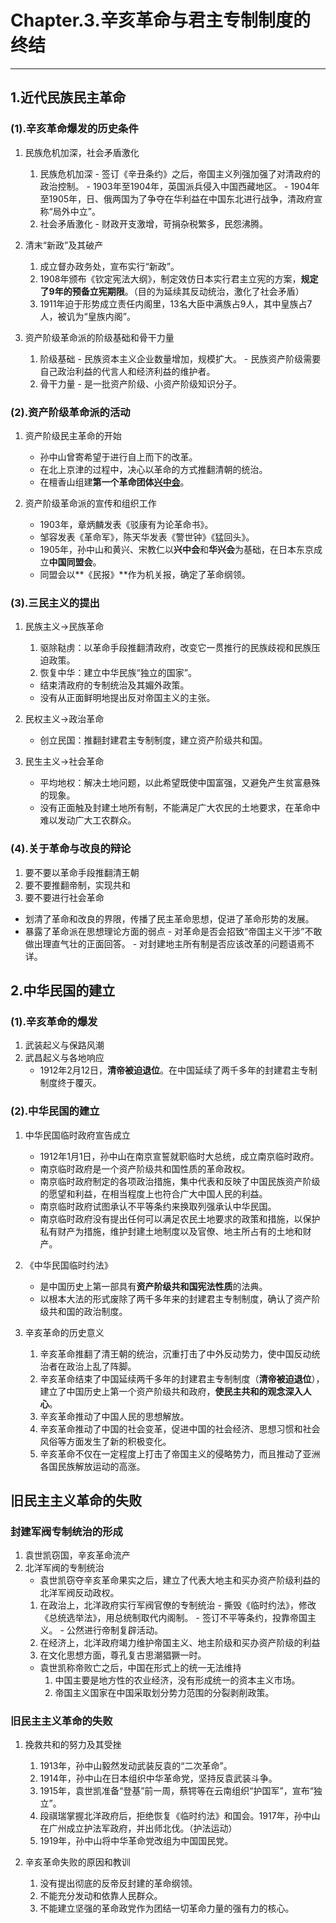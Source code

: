 # **Chapter.3.辛亥革命与君主专制制度的终结**

---

## **1.近代民族民主革命**

### **(1).辛亥革命爆发的历史条件**

1. 民族危机加深，社会矛盾激化
      1. 民族危机加深
        - 签订《辛丑条约》之后，帝国主义列强加强了对清政府的政治控制。
        - 1903年至1904年，英国派兵侵入中国西藏地区。
        - 1904年至1905年，日、俄两国为了争夺在华利益在中国东北进行战争，清政府宣称“局外中立”。
      2. 社会矛盾激化
        - 财政开支激增，苛捐杂税繁多，民怨沸腾。

2. 清末“新政”及其破产
      1. 成立督办政务处，宣布实行“新政”。
      2. 1908年颁布《钦定宪法大纲》，制定效仿日本实行君主立宪的方案，**规定了9年的预备立宪期限**。（目的为延续其反动统治，激化了社会矛盾）
      3. 1911年迫于形势成立责任内阁里，13名大臣中满族占9人，其中皇族占7人，被讥为“皇族内阁”。

3. 资产阶级革命派的阶级基础和骨干力量
      1. 阶级基础
        - 民族资本主义企业数量增加，规模扩大。
        - 民族资产阶级需要自己政治利益的代言人和经济利益的维护者。
      2. 骨干力量
        - 是一批资产阶级、小资产阶级知识分子。

### **(2).资产阶级革命派的活动**

1. 资产阶级民主革命的开始
      - 孙中山曾寄希望于进行自上而下的改革。
      - 在北上京津的过程中，决心以革命的方式推翻清朝的统治。
      - 在檀香山组建**第一个革命团体[兴中会](Chapter.1.md#6)**。

2. 资产阶级革命派的宣传和组织工作
   - 1903年，章炳麟发表《驳康有为论革命书》。
   - 邹容发表《革命军》，陈天华发表《警世钟》《猛回头》。
   - 1905年，孙中山和黄兴、宋教仁以**兴中会**和**华兴会**为基础，在日本东京成立**中国同盟会**。
   - 同盟会以**《民报》**作为机关报，确定了革命纲领。

### **(3).三民主义的提出**

1. 民族主义$\to$民族革命
      1. 驱除鞑虏：以革命手段推翻清政府，改变它一贯推行的民族歧视和民族压迫政策。
      2. 恢复中华：建立中华民族“独立的国家”。
      - 结束清政府的专制统治及其媚外政策。
      - 没有从正面鲜明地提出反对帝国主义的主张。

2. 民权主义$\to$政治革命
      - 创立民国：推翻封建君主专制制度，建立资产阶级共和国。

3. 民生主义$\to$社会革命
      - 平均地权：解决土地问题，以此希望既使中国富强，又避免产生贫富悬殊的现象。
      - 没有正面触及封建土地所有制，不能满足广大农民的土地要求，在革命中难以发动广大工农群众。

### **(4).关于革命与改良的辩论**

1. 要不要以革命手段推翻清王朝
2. 要不要推翻帝制，实现共和
3. 要不要进行社会革命
- 划清了革命和改良的界限，传播了民主革命思想，促进了革命形势的发展。
- 暴露了革命派在思想理论方面的弱点
      - 对革命是否会招致“帝国主义干涉”不敢做出理直气壮的正面回答。
      - 对封建地主所有制是否应该改革的问题语焉不详。

## **2.中华民国的建立**

### **(1).辛亥革命的爆发**

1. 武装起义与保路风潮
2. 武昌起义与各地响应
   - 1912年2月12日，**清帝被迫退位**。在中国延续了两千多年的封建君主专制制度终于覆灭。

### **(2).中华民国的建立**

1. 中华民国临时政府宣告成立
   - 1912年1月1日，孙中山在南京宣誓就职临时大总统，成立南京临时政府。
   - 南京临时政府是一个资产阶级共和国性质的革命政权。
   - 南京临时政府制定的各项政治措施，集中代表和反映了中国民族资产阶级的愿望和利益，在相当程度上也符合广大中国人民的利益。
   - 南京临时政府试图承认不平等条约来换取列强承认中华民国。
   - 南京临时政府没有提出任何可以满足农民土地要求的政策和措施，以保护私有财产为措施，维护封建土地制度以及官僚、地主所占有的土地和财产。

2. 《中华民国临时约法》
   - 是中国历史上第一部具有**资产阶级共和国宪法性质**的法典。
   - 以根本大法的形式废除了两千多年来的封建君主专制制度，确认了资产阶级共和国的政治制度。

3. 辛亥革命的历史意义
   1. 辛亥革命推翻了清王朝的统治，沉重打击了中外反动势力，使中国反动统治者在政治上乱了阵脚。
   2. 辛亥革命结束了中国延续两千多年的封建君主专制制度（**清帝被迫退位**），建立了中国历史上第一个资产阶级共和政府，**使民主共和的观念深入人心**。
   3. 辛亥革命推动了中国人民的思想解放。
   4. 辛亥革命推动了中国的社会变革，促进中国的社会经济、思想习惯和社会风俗等方面发生了新的积极变化。
   5. 辛亥革命不仅在一定程度上打击了帝国主义的侵略势力，而且推动了亚洲各国民族解放运动的高涨。

## **旧民主主义革命的失败**

### **封建军阀专制统治的形成**

1. 袁世凯窃国，辛亥革命流产
2. 北洋军阀的专制统治
      - 袁世凯窃夺辛亥革命果实之后，建立了代表大地主和买办资产阶级利益的北洋军阀反动政权。
      1. 在政治上，北洋政府实行军阀官僚的专制统治
        - 撕毁《临时约法》，修改《总统选举法》，用总统制取代内阁制。
        - 签订不平等条约，投靠帝国主义。
        - 公然进行帝制复辟活动。
      2. 在经济上，北洋政府竭力维护帝国主义、地主阶级和买办资产阶级的利益
      3. 在文化思想方面，尊孔复古思潮猖獗一时。
      - 袁世凯称帝败亡之后，中国在形式上的统一无法维持
        1. 中国主要是地方性的农业经济，没有形成统一的资本主义市场。
        2. 帝国主义国家在中国采取划分势力范围的分裂剥削政策。

### **旧民主主义革命的失败**

1. 挽救共和的努力及其受挫
      1. 1913年，孙中山毅然发动武装反袁的“二次革命”。
      2. 1914年，孙中山在日本组织中华革命党，坚持反袁武装斗争。
      3. 1915年，袁世凯准备“登基”前一周，蔡锷等在云南组织“护国军”，宣布“独立”。
      4. 段祺瑞掌握北洋政府后，拒绝恢复《临时约法》和国会。1917年，孙中山在广州成立护法军政府，并出师北伐。（护法运动）
      5. 1919年，孙中山将中华革命党改组为中国国民党。

2. 辛亥革命失败的原因和教训
      1. 没有提出彻底的反帝反封建的革命纲领。
      2. 不能充分发动和依靠人民群众。
      3. 不能建立坚强的革命政党作为团结一切革命力量的强有力的核心。
   
